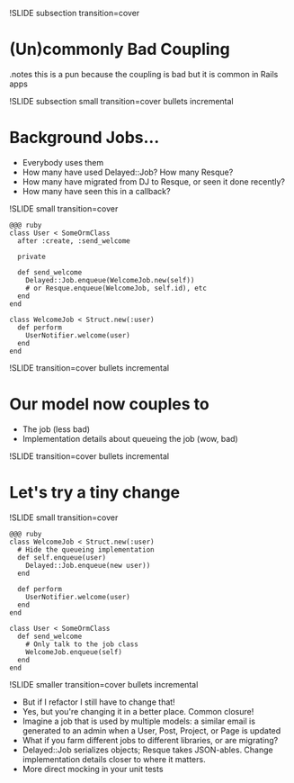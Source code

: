 !SLIDE subsection transition=cover

# (Un)commonly Bad Coupling

.notes this is a pun because the coupling is bad but it is common in Rails apps

!SLIDE subsection small transition=cover bullets incremental

# Background Jobs...

* Everybody uses them
* How many have used Delayed::Job?  How many Resque?
* How many have migrated from DJ to Resque, or seen it done recently?
* How many have seen this in a callback?

!SLIDE small transition=cover

    @@@ ruby
    class User < SomeOrmClass
      after :create, :send_welcome

      private

      def send_welcome
        Delayed::Job.enqueue(WelcomeJob.new(self))
        # or Resque.enqueue(WelcomeJob, self.id), etc
      end
    end

    class WelcomeJob < Struct.new(:user)
      def perform
        UserNotifier.welcome(user)
      end
    end

!SLIDE transition=cover bullets incremental

# Our model now couples to
* The job (less bad)
* Implementation details about queueing the job (wow, bad)

!SLIDE transition=cover bullets incremental

# Let's try a tiny change

!SLIDE small transition=cover

    @@@ ruby
    class WelcomeJob < Struct.new(:user)
      # Hide the queueing implementation
      def self.enqueue(user)
        Delayed::Job.enqueue(new user))
      end

      def perform
        UserNotifier.welcome(user)
      end
    end

    class User < SomeOrmClass
      def send_welcome
        # Only talk to the job class
        WelcomeJob.enqueue(self)
      end
    end

!SLIDE smaller transition=cover bullets incremental

* But if I refactor I still have to change that!
* Yes, but you're changing it in a better place.  Common closure!
* Imagine a job that is used by multiple models: a similar email is generated to an admin when a User, Post, Project, or Page is updated
* What if you farm different jobs to different libraries, or are migrating?
* Delayed::Job serializes objects;  Resque takes JSON-ables.  Change implementation details closer to where it matters.
* More direct mocking in your unit tests
